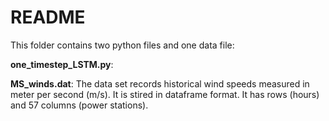 # README

This folder contains two python files and one data file: 

**one_timestep_LSTM.py**: 

**MS_winds.dat**: The data set records historical wind speeds measured in meter per second (m/s). It is stired in dataframe format. It has  rows (hours) and 57 columns (power stations). 
